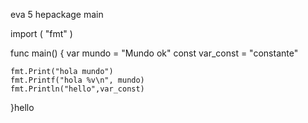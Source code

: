 eva 5
hepackage main

import (
	"fmt"
)

func main() {
    var mundo = "Mundo ok"
    const var_const = "constante"

    fmt.Print("hola mundo")
	fmt.Printf("hola %v\n", mundo)
	fmt.Println("hello",var_const)
}hello
